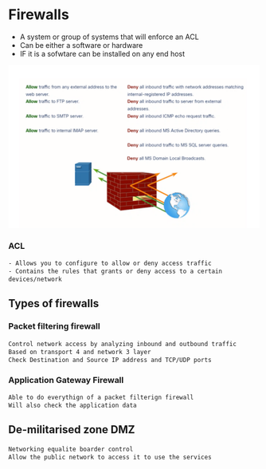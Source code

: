 # Firewalls
- A system or group of systems that will enforce an ACL 
- Can be either a software or hardware
- IF it is a sofwtare can be installed on any end host

![img_13.png](img_13.png)

### ACL 
    - Allows you to configure to allow or deny access traffic
    - Contains the rules that grants or deny access to a certain devices/network
## Types of firewalls
### Packet filtering firewall 
    Control network access by analyzing inbound and outbound traffic 
    Based on transport 4 and network 3 layer
    Check Destination and Source IP address and TCP/UDP ports

### Application Gateway Firewall 
    Able to do everythign of a packet filterign firewall 
    Will also check the application data 

## De-militarised zone DMZ
    Networking equalite boarder control
    Allow the public network to access it to use the services 